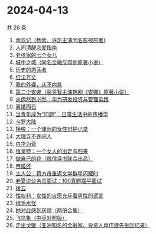 # 2024-04-13

共 26 条

<!-- BEGIN WEREAD -->
<!-- 最后更新时间 2024-04-13 10:01:14 +0800 -->
1. [承欢记（杨紫、许凯主演同名影视原著)](https://weread.qq.com/web/bookDetail/8b932de0813ab8b8dg015172)
1. [人间清醒恋爱指南](https://weread.qq.com/web/bookDetail/15332d10813ab8a39g01765d)
1. [老张家的七个女儿](https://weread.qq.com/web/bookDetail/12332100813ab8b6cg0155cf)
1. [城中之城（同名金融反腐剧原著小说）](https://weread.qq.com/web/bookDetail/0fc32ea0813ab6c13g012065)
1. [历史的游荡者](https://weread.qq.com/web/bookDetail/26b32b30813ab8b6eg01227d)
1. [红尘万丈](https://weread.qq.com/web/bookDetail/b3732fb0813ab8b8ag013c5d)
1. [我的外婆，从不内耗](https://weread.qq.com/web/bookDetail/1b732f30813ab8b37g0121a2)
1. [第二个安娜（裴秀智主演韩剧《安娜》原著小说）](https://weread.qq.com/web/bookDetail/695323a0813ab8236g0116b6)
1. [从偶然到必然：华为研发投资与管理实践](https://weread.qq.com/web/bookDetail/5ac32750719db0995acc95d)
1. [离婚而已](https://weread.qq.com/web/bookDetail/c22325b0813ab8b32g014a88)
1. [当青年成为“问题”：日常生活中的传播学](https://weread.qq.com/web/bookDetail/bd032c40813ab8b4fg0118b0)
1. [斗罗大陆](https://weread.qq.com/web/bookDetail/3f832f105724353f8a62cda)
1. [挣脱：一个律师的女性辩护记录](https://weread.qq.com/web/bookDetail/7a532e50813ab7fedg010cfc)
1. [大理寺不养闲人](https://weread.qq.com/web/bookDetail/e9432d60813ab8b39g010085)
1. [白华为菅](https://weread.qq.com/web/bookDetail/35232bf0725be585352f412)
1. [维莱特：一个女人的出走与归来](https://weread.qq.com/web/bookDetail/65c32620813ab8a82g01257a)
1. [做自己的花（微信读书联合出品）](https://weread.qq.com/web/bookDetail/6d532fa0813ab8562g019bca)
1. [帝姬还](https://weread.qq.com/web/bookDetail/d78323b0813ab8b39g011bf4)
1. [主人公：蒋方舟重返文学群星闪耀时](https://weread.qq.com/web/bookDetail/a9a32fd0813ab8b3cg0198aa)
1. [老夏说公务员面试：100真题摆平面试](https://weread.qq.com/web/bookDetail/e5832a40813ab7181g011041)
1. [拨云](https://weread.qq.com/web/bookDetail/ae6328c0813ab8b0dg01582a)
1. [性权利：女性的自愿充斥着男性的谎言](https://weread.qq.com/web/bookDetail/0b0324a0813ab8b2fg013c3e)
1. [绿毛水怪](https://weread.qq.com/web/bookDetail/e77320c071593303e779e6c)
1. [她对此感到厌烦（两册合集）](https://weread.qq.com/web/bookDetail/e8732330813ab8a71g0131d1)
1. [飞鸟集（中英对照版）](https://weread.qq.com/web/bookDetail/d8832880813ab8b0eg012786)
1. [走出戈壁（亚洲知名的金融家、投资人单伟建先生回忆录）](https://weread.qq.com/web/bookDetail/72732d90813ab8180g019cd0)
<!-- END WEREAD -->